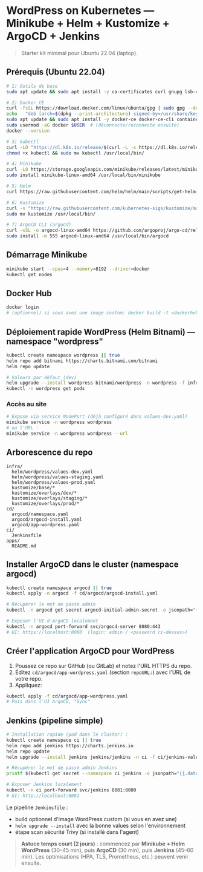 # WordPress on Kubernetes — Minikube + Helm + Kustomize + ArgoCD + Jenkins

> Starter kit minimal pour Ubuntu 22.04 (laptop).

## Prérequis (Ubuntu 22.04)
```bash
# 1) Outils de base
sudo apt update && sudo apt install -y ca-certificates curl gnupg lsb-release apt-transport-https

# 2) Docker CE
curl -fsSL https://download.docker.com/linux/ubuntu/gpg | sudo gpg --dearmor -o /usr/share/keyrings/docker.gpg
echo   "deb [arch=$(dpkg --print-architecture) signed-by=/usr/share/keyrings/docker.gpg] https://download.docker.com/linux/ubuntu   $(lsb_release -cs) stable" | sudo tee /etc/apt/sources.list.d/docker.list > /dev/null
sudo apt update && sudo apt install -y docker-ce docker-ce-cli containerd.io
sudo usermod -aG docker $USER  # (déconnecte/reconnecte ensuite)
docker --version

# 3) kubectl
curl -LO "https://dl.k8s.io/release/$(curl -L -s https://dl.k8s.io/release/stable.txt)/bin/linux/amd64/kubectl"
chmod +x kubectl && sudo mv kubectl /usr/local/bin/

# 4) Minikube
curl -LO https://storage.googleapis.com/minikube/releases/latest/minikube-linux-amd64
sudo install minikube-linux-amd64 /usr/local/bin/minikube

# 5) Helm
curl https://raw.githubusercontent.com/helm/helm/main/scripts/get-helm-3 | bash

# 6) Kustomize
curl -s "https://raw.githubusercontent.com/kubernetes-sigs/kustomize/master/hack/install_kustomize.sh" | bash
sudo mv kustomize /usr/local/bin/

# 7) ArgoCD CLI (argocd)
curl -sSL -o argocd-linux-amd64 https://github.com/argoproj/argo-cd/releases/latest/download/argocd-linux-amd64
sudo install -m 555 argocd-linux-amd64 /usr/local/bin/argocd
```

## Démarrage Minikube
```bash
minikube start --cpus=4 --memory=8192 --driver=docker
kubectl get nodes
```

## Docker Hub
```bash
docker login
# (optionnel) si vous avez une image custom: docker build -t <dockerhub_user>/wp-custom:dev . && docker push <dockerhub_user>/wp-custom:dev
```

## Déploiement rapide WordPress (Helm Bitnami) — namespace "wordpress"
```bash
kubectl create namespace wordpress || true
helm repo add bitnami https://charts.bitnami.com/bitnami
helm repo update

# Valeurs par défaut (dev)
helm upgrade --install wordpress bitnami/wordpress -n wordpress -f infra/helm/wordpress/values-dev.yaml
kubectl -n wordpress get pods
```

### Accès au site
```bash
# Expose via service NodePort (déjà configuré dans values-dev.yaml)
minikube service -n wordpress wordpress
# ou l'URL :
minikube service -n wordpress wordpress --url
```

## Arborescence du repo
```
infra/
  helm/wordpress/values-dev.yaml
  helm/wordpress/values-staging.yaml
  helm/wordpress/values-prod.yaml
  kustomize/base/*
  kustomize/overlays/dev/*
  kustomize/overlays/staging/*
  kustomize/overlays/prod/*
cd/
  argocd/namespace.yaml
  argocd/argocd-install.yaml
  argocd/app-wordpress.yaml
ci/
  Jenkinsfile
apps/
  README.md
```

## Installer ArgoCD dans le cluster (namespace argocd)
```bash
kubectl create namespace argocd || true
kubectl apply -n argocd -f cd/argocd/argocd-install.yaml

# Récupérer le mot de passe admin
kubectl -n argocd get secret argocd-initial-admin-secret -o jsonpath="{{.data.password}}" | base64 -d; echo

# Exposer l'UI d'ArgoCD localement
kubectl -n argocd port-forward svc/argocd-server 8080:443
# UI: https://localhost:8080  (login: admin / <password ci-dessus>)
```

## Créer l'application ArgoCD pour WordPress
1. Poussez ce repo sur GitHub (ou GitLab) et notez l'URL HTTPS du repo.
2. Éditez `cd/argocd/app-wordpress.yaml` (section `repoURL:`) avec l'URL de votre repo.
3. Appliquez:
```bash
kubectl apply -f cd/argocd/app-wordpress.yaml
# Puis dans l'UI ArgoCD, "Sync"
```

## Jenkins (pipeline simple)
```bash
# Installation rapide (pod dans le cluster) :
kubectl create namespace ci || true
helm repo add jenkins https://charts.jenkins.io
helm repo update
helm upgrade --install jenkins jenkins/jenkins -n ci -f ci/jenkins-values.yaml

# Récupérer le mot de passe admin Jenkins
printf $(kubectl get secret --namespace ci jenkins -o jsonpath="{{.data.jenkins-admin-password}}" | base64 -d);echo

# Exposer Jenkins localement
kubectl -n ci port-forward svc/jenkins 8081:8080
# UI: http://localhost:8081
```

Le pipeline `Jenkinsfile` :
- build optionnel d'image WordPress custom (si vous en avez une)
- `helm upgrade --install` avec la bonne values selon l'environnement
- étape scan sécurité Trivy (si installé dans l'agent)

> **Astuce temps court (2 jours)** : commencez par **Minikube + Helm WordPress** (30–45 min), puis **ArgoCD** (30 min), puis **Jenkins** (45–60 min). Les optimisations (HPA, TLS, Prometheus, etc.) peuvent venir ensuite.
